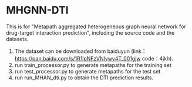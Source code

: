 # MHGNN-DTI

This is for "Metapath aggregated heterogeneous graph neural network for drug-target interaction prediction", including the source code and the datasets.

1. The dataset can be downloaded from baiduyun (link：https://pan.baidu.com/s/1R1lpNFzVNlywy4T_001gjw  code：4jkh).
2. run train_processor.py to generate metapaths for the training set
3. run test_processor.py to generate metapaths for the test set
4. run run_MHAN_dti.py to obtain the DTI prediction results.
